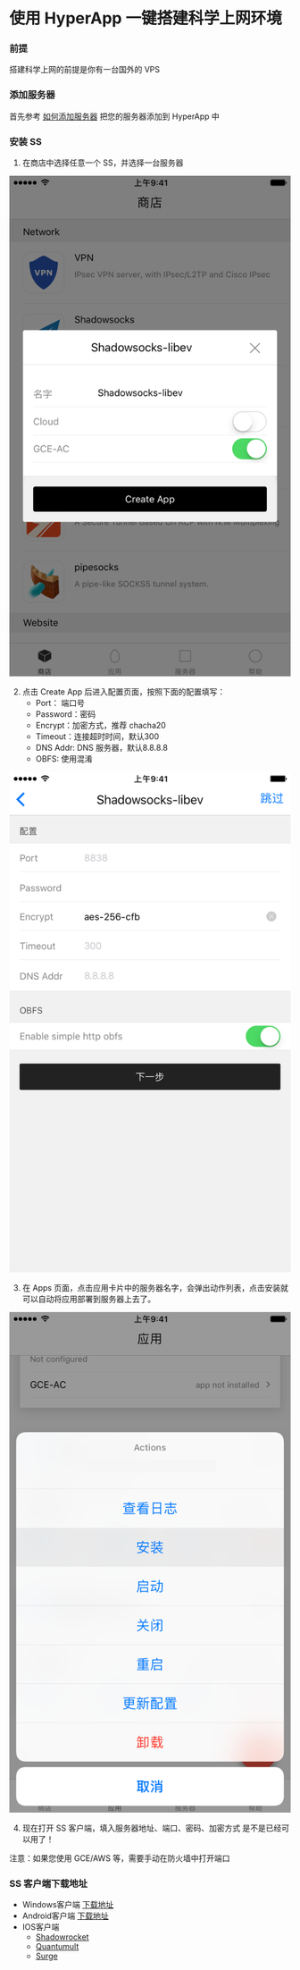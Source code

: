 # 使用 HyperApp 一键搭建科学上网环境


### 前提

搭建科学上网的前提是你有一台国外的 VPS

### 添加服务器

首先参考 [如何添加服务器](./Add-Server.md) 把您的服务器添加到 HyperApp 中

### 安装 SS

1. 在商店中选择任意一个 SS，并选择一台服务器

![创建应用](../../images/wall/create.png)

2. 点击 Create App 后进入配置页面，按照下面的配置填写：
    * Port： 端口号
    * Password：密码
    * Encrypt：加密方式，推荐 chacha20
    * Timeout：连接超时时间，默认300
    * DNS Addr: DNS 服务器，默认8.8.8.8
    * OBFS: 使用混淆

![config](../../images/wall/config.png)

3. 在 Apps 页面，点击应用卡片中的服务器名字，会弹出动作列表，点击安装就可以自动将应用部署到服务器上去了。

![install](../../images/wall/install.png)

4. 现在打开 SS 客户端，填入服务器地址、端口、密码、加密方式 是不是已经可以用了！

注意：如果您使用 GCE/AWS 等，需要手动在防火墙中打开端口

### SS 客户端下载地址

- Windows客户端	[下载地址](https://github.com/shadowsocks/shadowsocks-windows/releases)
- Android客户端	[下载地址](https://play.google.com/store/apps/details?id=com.github.shadowsocks&hl=en)
- IOS客户端
	- [Shadowrocket](https://itunes.apple.com/us/app/shadowrocket/id932747118?mt=8)
	- [Quantumult](https://itunes.apple.com/us/app/quantumult/id1252015438?mt=8)
	- [Surge](https://itunes.apple.com/us/app/surge-web-developer-tool-and-proxy-utility/id1040100637?mt=8)

